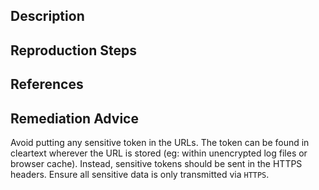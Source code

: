 ## Description


## Reproduction Steps


## References


## Remediation Advice

Avoid putting any sensitive token in the URLs. The token can be found in cleartext wherever the URL is stored (eg: within unencrypted log files or browser cache). Instead, sensitive tokens should be sent in the HTTPS headers. Ensure all sensitive data is only transmitted via `HTTPS`.
